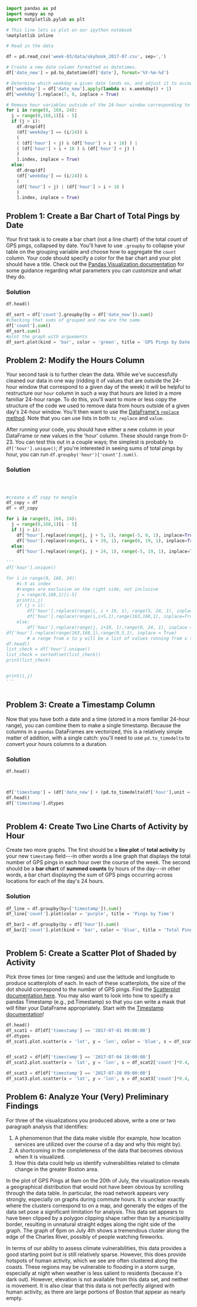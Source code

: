 
```python
import pandas as pd
import numpy as np
import matplotlib.pylab as plt

# This line lets us plot on our ipython notebook
%matplotlib inline

# Read in the data

df = pd.read_csv('week-03/data/skyhook_2017-07.csv', sep=',')

# Create a new date column formatted as datetimes.
df['date_new'] = pd.to_datetime(df['date'], format='%Y-%m-%d')

# Determine which weekday a given date lands on, and adjust it to account for the fact that '0' in our hours field corresponds to Sunday, but .weekday() returns 0 for Monday.
df['weekday'] = df['date_new'].apply(lambda x: x.weekday() + 1)
df['weekday'].replace(7, 0, inplace = True)

# Remove hour variables outside of the 24-hour window corresponding to the day of the week a given date lands on.
for i in range(0, 168, 24):
  j = range(0,168,1)[i - 5]
  if (j > i):
    df.drop(df[
    (df['weekday'] == (i/24)) &
    (
    ( (df['hour'] < j) & (df['hour'] > i + 18) ) |
    ( (df['hour'] > i + 18 ) & (df['hour'] < j) )
    )
    ].index, inplace = True)
  else:
    df.drop(df[
    (df['weekday'] == (i/24)) &
    (
    (df['hour'] < j) | (df['hour'] > i + 18 )
    )
    ].index, inplace = True)
```

## Problem 1: Create a Bar Chart of Total Pings by Date

Your first task is to create a bar chart (not a line chart!) of the total count of GPS pings, collapsed by date. You'll have to use `.groupby` to collapse your table on the grouping variable and choose how to aggregate the `count` column. Your code should specify a color for the bar chart and your plot should have a title. Check out the [Pandas Visualization documentation](https://pandas.pydata.org/pandas-docs/stable/visualization.html) for some guidance regarding what parameters you can customize and what they do.

### Solution

```python
df.head()

df_sort = df['count'].groupby(by = df['date_new']).sum()
#checking that sums of grouped and raw are the same
df['count'].sum()
df_sort.sum()
#plot the graph with arguements
df_sort.plot(kind = 'bar', color = 'green', title = 'GPS Pings by Date')


```

## Problem 2: Modify the Hours Column

Your second task is to further clean the data. While we've successfully cleaned our data in one way (ridding it of values that are outside the 24-hour window that correspond to a given day of the week) it will be helpful to restructure our `hour` column in such a way that hours are listed in a more familiar 24-hour range. To do this, you'll want to more or less copy the structure of the code we used to remove data from hours outside of a given day's 24-hour window. You'll then want to use the [DataFrame's `replace` method](https://pandas.pydata.org/pandas-docs/stable/generated/pandas.DataFrame.replace.html). Note that you can use lists in both `to_replace` and `value`.

After running your code, you should have either a new column in your DataFrame or new values in the 'hour' column. These should range from 0-23. You can test this out in a couple ways; the simplest is probably to `df['hour'].unique()`; if you're interested in seeing sums of total pings by hour, you can run `df.groupby('hour')['count'].sum()`.

### Solution

```python



#create a df copy to mangle
df_copy = df
df = df_copy

for i in range(0, 168, 24):
  j = range(0,168,1)[i - 5]
  if (j > i):
    df['hour'].replace(range(j, j + 5, 1), range(-5, 0, 1), inplace=True)
    df['hour'].replace(range(i, i + 19, 1), range(0, 19, 1), inplace=True)
  else:
    df['hour'].replace(range(j, j + 24, 1), range(-5, 19, 1), inplace=True)

'''
df['hour'].unique()

for i in range(0, 168, 24):
    #i-5 as index
    #ranges are exclusive on the right side, not inclusive
    j = range(0,168,1)[i-5]
    print(i,j)
    if (j > i):
        df['hour'].replace(range(i, i + 19, 1), range(5, 24, 1), inplace = True)
        df['hour'].replace(range(i,i+5,1),range(163,168,1), inplace=True)    
    else:
        df['hour'].replace(range(j, i+19, 1),range(0, 24, 1), inplace = True)
df['hour'].replace(range(163,168,1),range(0,5,1), inplace = True)
        # a range from x to y will be a list of values running from x to y-1
df.head()
list_check = df['hour'].unique()
list_check = sorted(set(list_check))
print(list_check)


print(i,j)
'''



```

## Problem 3: Create a Timestamp Column

Now that you have both a date and a time (stored in a more familiar 24-hour range), you can combine them to make a single timestamp. Because the columns in a `pandas` DataFrames are vectorized, this is a relatively simple matter of addition, with a single catch: you'll need to use `pd.to_timedelta` to convert your hours columns to a duration.

### Solution

```python
df.head()



df['timestamp'] = (df['date_new'] + (pd.to_timedelta(df['hour'],unit = 'h')))
df.head()
df['timestamp'].dtypes



```

## Problem 4: Create Two Line Charts of Activity by Hour

Create two more graphs. The first should be a **line plot** of **total activity** by your new `timestamp` field---in other words a line graph that displays the total number of GPS pings in each hour over the course of the week. The second should be a **bar chart** of **summed counts** by hours of the day---in other words, a bar chart displaying the sum of GPS pings occurring across locations for each of the day's 24 hours.

### Solution

```python
df_line = df.groupby(by=['timestamp']).sum()
df_line['count'].plot(color = 'purple', title = 'Pings by Time')

df_bar2 = df.groupby(by = df['hour']).sum()
df_bar2['count'].plot(kind = 'bar', color = 'blue', title = 'Total Pings by Hour of Day')



```

## Problem 5: Create a Scatter Plot of Shaded by Activity

Pick three times (or time ranges) and use the latitude and longitude to produce scatterplots of each. In each of these scatterplots, the size of the dot should correspond to the number of GPS pings. Find the [Scatterplot documentation here](http://pandas.pydata.org/pandas-docs/version/0.19.1/visualization.html#scatter-plot). You may also want to look into how to specify a pandas Timestamp (e.g., pd.Timestamp) so that you can write a mask that will filter your DataFrame appropriately. Start with the [Timestamp documentation](https://pandas.pydata.org/pandas-docs/stable/timeseries.html#timestamps-vs-time-spans)!

```python
df.head()
df_scat1 = df[df['timestamp'] == '2017-07-01 09:00:00']
df.dtypes
df_scat1.plot.scatter(x = 'lat', y = 'lon', color = 'blue', s = df_scat1['count']*0.4, title = 'Scatter Plot of Lat/Long and Ping Activity')


df_scat2 = df[df['timestamp'] == '2017-07-04 18:00:00']
df_scat2.plot.scatter(x = 'lat', y = 'lon', s = df_scat2['count']*0.4, color = 'red', title = 'Distribution of Pings at 6pm on the 4th of July')

df_scat3 = df[df['timestamp'] == '2017-07-20 09:00:00']
df_scat3.plot.scatter(x = 'lat', y = 'lon', s = df_scat3['count']*0.4, color = 'green', title = 'Distribution of Pings at 9am on the 20th of July')


```

## Problem 6: Analyze Your (Very) Preliminary Findings

For three of the visualizations you produced above, write a one or two paragraph analysis that identifies:

1. A phenomenon that the data make visible (for example, how location services are utilized over the course of a day and why this might by).
2. A shortcoming in the completeness of the data that becomes obvious when it is visualized.
3. How this data could help us identify vulnerabilities related to climate change in the greater Boston area.


In the plot of GPS Pings at 9am on the 20th of July, the visualization reveals a geographical distribution that would not have been obvious by scrolling through the data table. In particular, the road network appears very strongly, especially on graphs during commute hours. It is unclear exactly where the clusters correspond to on a map, and generally the edges of the data set pose a significant limitation for analysis. This data set appears to have been clipped by a polygon clipping shape rather than by a municipality border, resulting in unnatural straight edges along the right side of the graph. The graph of 6pm on July 4th shows a tremendous cluster along the edge of the Charles River, possibly of people watching fireworks.

In terms of our ability to assess climate vulnerabilities, this data provides a good starting point but is still relatively sparse. However, this does provide hotspots of human activity, which we see are often clustered along the coasts. These regions may be vulnerable to flooding in a storm surge, especially at night when weather is less salient to residents (because it's dark out). However, elevation is not available from this data set, and neither is movement. It is also clear that this data is not perfectly aligned with human activity, as there are large portions of Boston that appear as nearly empty.  
